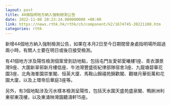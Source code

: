 ```yaml
---
layout: post
title: 44個指明地方納入強制檢測公告
date: 2022-11-08 20:23:24.000000000 +08:00
link: https://news.rthk.hk/rthk/ch/component/k2/1674745-20221108.htm
categories: rthk
---
```


新增44個地方納入強制檢測公告，如果在本月2日至今日期間曾身處指明場所超過兩小時，有關人士要在明日或後日接受檢測。

有41個地方涉及陽性檢測個案曾到訪地點，包括屯門友愛邨愛曦樓1座、青衣灝景灣9座、大圍新翠邨新月樓低座、牛池灣豐盛街紀律部隊宿舍3座、九龍塘碧華花園3座、北角海峯園崇峯閣、恒英大廈、馬鞍山錦禧苑錦歡閣、觀塘月華街萬和花園大廈，以及上環帝后華庭3座等。

另外，有3個地點涉及污水樣本檢測呈陽性，包括天水圍天盛苑盛泉閣、鴨脷洲利東邨東茂樓，以及東涌映灣園聽濤軒15座。
